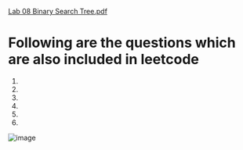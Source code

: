 [Lab 08 Binary Search Tree.pdf](https://github.com/user-attachments/files/17537238/Lab.08.Binary.Search.Tree.pdf)

# Following are the questions which are also included in leetcode
1) [](https://leetcode.com/problems/serialize-and-deserialize-binary-tree/description/)
2) [](https://leetcode.com/problems/binary-tree-zigzag-level-order-traversal/description/)
3) [](https://leetcode.com/problems/binary-tree-maximum-path-sum/description/)
4) [](https://leetcode.com/problems/subtree-of-another-tree/)
5) [](https://leetcode.com/problems/convert-sorted-array-to-binary-search-tree/)
6) [](https://leetcode.com/problems/recover-binary-search-tree/description/)


![image](https://github.com/user-attachments/assets/bcb4ff79-af9c-46fd-821f-383387836682)
